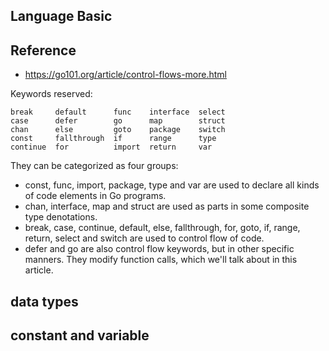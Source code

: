 ## Language Basic
## Reference

- https://go101.org/article/control-flows-more.html

Keywords reserved:


```shell
break     default      func    interface  select
case      defer        go      map        struct
chan      else         goto    package    switch
const     fallthrough  if      range      type
continue  for          import  return     var
```

They can be categorized as four groups:
- const, func, import, package, type and var are used to declare all kinds of code elements in Go programs.
- chan, interface, map and struct are used as parts in some composite type denotations.
- break, case, continue, default, else, fallthrough, for, goto, if, range, return, select and switch are used to control flow of code.
- defer and go are also control flow keywords, but in other specific manners. They modify function calls, which we'll talk about in this article.

## data types

## constant and variable


